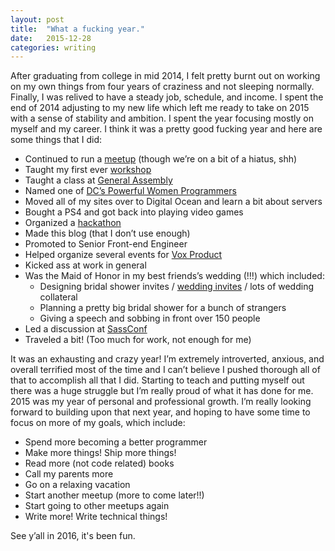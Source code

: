 ```yaml
---
layout: post
title:  "What a fucking year."
date:   2015-12-28
categories: writing
---
```


After graduating from college in mid 2014, I felt pretty burnt out on working on my own things from four years of craziness and not sleeping normally. Finally, I was relived to have a steady job, schedule, and income. I spent the end of 2014 adjusting to my new life which left me ready to take on 2015 with a sense of stability and ambition. I spent the year focusing mostly on myself and my career. I think it was a pretty good fucking year and here are some things that I did:

- Continued to run a [meetup](http://sassydc.github.io/) (though we’re on a bit of a hiatus, shh)
- Taught my first ever [workshop](http://product.voxmedia.com/2015/3/9/8162607/femsplain-html-css-workshop)
- Taught a class at [General Assembly](https://generalassemb.ly/instructors/ally-palanzi/4262)
- Named one of [DC’s Powerful Women Programmers](http://dcfemtech.github.io/dcftawards.html)
- Moved all of my sites over to Digital Ocean and learn a bit about servers
- Bought a PS4 and got back into playing video games
- Organized a [hackathon](http://blog.allypalanzi.com/hackathon)
- Made this blog (that I don’t use enough)
- Promoted to Senior Front-end Engineer
- Helped organize several events for [Vox Product](http://product.voxmedia.com/events)
- Kicked ass at work in general
- Was the Maid of Honor in my best friends’s wedding (!!!) which included:
    - Designing bridal shower invites / [wedding invites](https://dribbble.com/shots/2146343-dine-dance) / lots of wedding collateral
    - Planning a pretty big bridal shower for a bunch of strangers
    - Giving a speech and sobbing in front over 150 people
- Led a discussion at [SassConf](http://sassconf.com/)
- Traveled a bit! (Too much for work, not enough for me)

It was an exhausting and crazy year! I’m extremely introverted, anxious, and overall terrified most of the time and I can’t believe I pushed thorough all of that to accomplish all that I did. Starting to teach and putting myself out there was a huge struggle but I’m really proud of what it has done for me. 2015 was my year of personal and professional growth. I’m really looking forward to building upon that next year, and hoping to have some time to focus on more of my goals, which include:

- Spend more becoming a better programmer
- Make more things! Ship more things!
- Read more (not code related) books
- Call my parents more
- Go on a relaxing vacation
- Start another meetup (more to come later!!)
- Start going to other meetups again
- Write more! Write technical things!

See y’all in 2016, it's been fun.